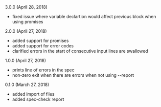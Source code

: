 3.0.0 (April 28, 2018)
 * fixed issue where variable declartion would affect previous block when using promises

2.0.0 (April 27, 2018)
 * added support for promises
 * added support for error codes
 * clarified errors in the start of consecutive input lines are swallowed

1.0.0 (April 27, 2018)
 * prints line of errors in the spec
 * non-zero exit when there are errors when not using --report

0.1.0 (March 27, 2018)
 * added import of files
 * added spec-check report
